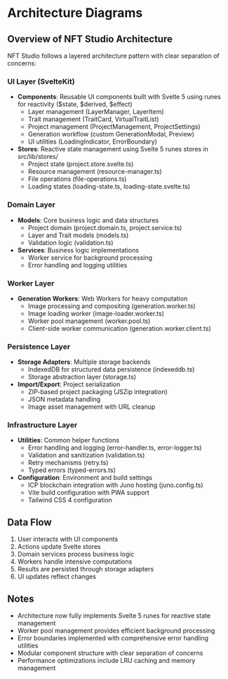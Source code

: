 # Architecture Diagrams

## Overview of NFT Studio Architecture

NFT Studio follows a layered architecture pattern with clear separation of concerns:

### UI Layer (SvelteKit)

- **Components**: Reusable UI components built with Svelte 5 using runes for reactivity ($state, $derived, $effect)
  - Layer management (LayerManager, LayerItem)
  - Trait management (TraitCard, VirtualTraitList)
  - Project management (ProjectManagement, ProjectSettings)
  - Generation workflow (custom GenerationModal, Preview)
  - UI utilities (LoadingIndicator, ErrorBoundary)
- **Stores**: Reactive state management using Svelte 5 runes stores in src/lib/stores/
  - Project state (project.store.svelte.ts)
  - Resource management (resource-manager.ts)
  - File operations (file-operations.ts)
  - Loading states (loading-state.ts, loading-state.svelte.ts)

### Domain Layer

- **Models**: Core business logic and data structures
  - Project domain (project.domain.ts, project.service.ts)
  - Layer and Trait models (models.ts)
  - Validation logic (validation.ts)
- **Services**: Business logic implementations
  - Worker service for background processing
  - Error handling and logging utilities

### Worker Layer

- **Generation Workers**: Web Workers for heavy computation
  - Image processing and compositing (generation.worker.ts)
  - Image loading worker (image-loader.worker.ts)
  - Worker pool management (worker.pool.ts)
  - Client-side worker communication (generation.worker.client.ts)

### Persistence Layer

- **Storage Adapters**: Multiple storage backends
  - IndexedDB for structured data persistence (indexeddb.ts)
  - Storage abstraction layer (storage.ts)
- **Import/Export**: Project serialization
  - ZIP-based project packaging (JSZip integration)
  - JSON metadata handling
  - Image asset management with URL cleanup

### Infrastructure Layer

- **Utilities**: Common helper functions
  - Error handling and logging (error-handler.ts, error-logger.ts)
  - Validation and sanitization (validation.ts)
  - Retry mechanisms (retry.ts)
  - Typed errors (typed-errors.ts)
- **Configuration**: Environment and build settings
  - ICP blockchain integration with Juno hosting (juno.config.ts)
  - Vite build configuration with PWA support
  - Tailwind CSS 4 configuration

## Data Flow

1. User interacts with UI components
2. Actions update Svelte stores
3. Domain services process business logic
4. Workers handle intensive computations
5. Results are persisted through storage adapters
6. UI updates reflect changes

## Notes

- Architecture now fully implements Svelte 5 runes for reactive state management
- Worker pool management provides efficient background processing
- Error boundaries implemented with comprehensive error handling utilities
- Modular component structure with clear separation of concerns
- Performance optimizations include LRU caching and memory management
